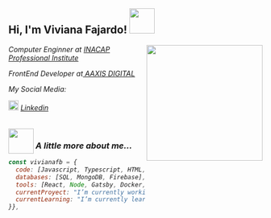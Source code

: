 <h2> Hi, I'm Viviana Fajardo! <img src="https://media.giphy.com/media/v1.Y2lkPTc5MGI3NjExd3RlbnYzNjN2Y2d4MXV4dGlxejgwazEyanV3bzZ0dnU5cmZjb2hveSZlcD12MV9pbnRlcm5hbF9naWZfYnlfaWQmY3Q9Zw/WhoNyvVjuB88HjDK0l/giphy.gif" width="50"></h2>

<img align='right' src="https://media.giphy.com/media/ES4Vcv8zWfIt2/giphy.gif" width="230" >

<p><em>Computer Enginner at <a href="https://portales.inacap.cl/sobre-nosotros/ip/?gclid=Cj0KCQjw8NilBhDOARIsAHzpbLD1vCCLtfRdnSx9zF6Uztr5F8VVh4pxnkSqGAXuUe6SlQlQMIhiAb0aAmYhEALw_wcB">INACAP Professional Institute</a>
</em></p>
<p><em>FrontEnd Developer at<a href="https://www.aaxisdigital.com/"> AAXIS DIGITAL</a>
</em></p>
<p><em>My Social Media:</p>
<p><em><img src="https://businessyield.com/wp-content/uploads/2022/10/LinkedIn-Logo-512x500.png" width="20">     <a href="https://www.linkedin.com/in/viviana-fajardo/" >Linkedin</a></p> 


### <img src="https://media.giphy.com/media/12PXNbcHW8C9Bm/giphy.gif" style="width: 50px;position: relative;bottom: -10px;" > A little more about me...  

```javascript
const vivianafb = {
  code: [Javascript, Typescript, HTML, CSS, SASS],
  databases: [SQL, MongoDB, Firebase],
  tools: [React, Node, Gatsby, Docker, Bootstrap],                     
  currentProyect: "I’m currently working on my personal portfolio using  React",
  currentLearning: "I’m currently learning React and Typescript"
}},


